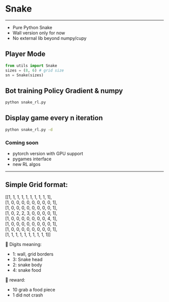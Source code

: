 # Snake
---
- Pure Python Snake
- Wall version only for now
- No external lib beyond numpy/cupy

## Player Mode
```python
from utils import Snake
sizes = (8, 6) # grid size
sn = Snake(sizes)
```

## Bot training Policy Gradient & numpy 

```bash
python snake_rl.py
```

## Display game every n iteration

```bash
python snake_rl.py -d
```


### Coming soon
- pytorch version with GPU support
- pygames interface
- new RL algos

----
## Simple Grid format:


[[1, 1, 1, 1, 1, 1, 1, 1, 1, 1],                                                                                                                                                        
 [1, 0, 0, 0, 0, 0, 0, 0, 0, 1],                                                                                                                                                        
 [1, 0, 0, 0, 0, 0, 0, 0, 0, 1],                                                                                                                                                        
 [1, 0, 2, 2, 3, 0, 0, 0, 0, 1],                                                                                                                                                        
 [1, 0, 0, 0, 0, 0, 0, 0, 4, 1],                                                                                                                                                        
 [1, 0, 0, 0, 0, 0, 0, 0, 0, 1],                                                                                                                                                        
 [1, 0, 0, 0, 0, 0, 0, 0, 0, 1],                                                                                                                                                        
 [1, 1, 1, 1, 1, 1, 1, 1, 1, 1]] 
 
 
 :paperclip: Digits meaning:
 
 - 1: wall, grid borders
 - 3: Snake head
 - 2: snake body
 - 4: snake food


 :paperclip: reward:
  - 10 grab a food piece
  - 1 did not crash
